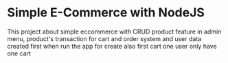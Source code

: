 # Simple E-Commerce with NodeJS

  This project about simple eccommerce with CRUD product feature in admin menu,
product's transaction for cart and order system
and user data created first when run the app for create also first cart
one user only have one cart
 

